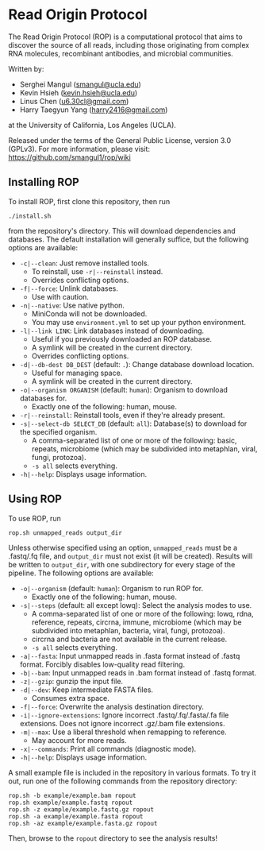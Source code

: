 # Read Origin Protocol

The Read Origin Protocol (ROP) is a computational protocol that aims to
discover the source of all reads, including those originating from complex RNA
molecules, recombinant antibodies, and microbial communities. 

Written by:

- Serghei Mangul (<smangul@ucla.edu>)
- Kevin Hsieh (<kevin.hsieh@ucla.edu>)
- Linus Chen (<u6.30cl@gmail.com>)
- Harry Taegyun Yang (<harry2416@gmail.com>)

at the University of California, Los Angeles (UCLA). 

Released under the terms of the General Public License, version 3.0 (GPLv3).
For more information, please visit: <https://github.com/smangul1/rop/wiki>

## Installing ROP

To install ROP, first clone this repository, then run

```
./install.sh
```

from the repository's directory. This will download dependencies and databases.
The default installation will generally suffice, but the following options are
available:

- `-c|--clean`: Just remove installed tools.
    - To reinstall, use `-r|--reinstall` instead.
    - Overrides conflicting options.
- `-f|--force`: Unlink databases.
    - Use with caution.
- `-n|--native`: Use native python.
    - MiniConda will not be downloaded.
    - You may use `environment.yml` to set up your python environment.
- `-l|--link LINK`: Link databases instead of downloading.
    - Useful if you previously downloaded an ROP database.
    - A symlink will be created in the current directory.
    - Overrides conflicting options.
- `-d|--db-dest DB_DEST` (default: `.`): Change database download location.
    - Useful for managing space.
    - A symlink will be created in the current directory.
- `-o|--organism ORGANISM` (default: `human`): Organism to download databases
  for.
    - Exactly one of the following: human, mouse.
- `-r|--reinstall`: Reinstall tools, even if they're already present.
- `-s|--select-db SELECT_DB` (default: `all`): Database(s) to download for the
  specified organism.
    - A comma-separated list of one or more of the following: basic, repeats,
      microbiome (which may be subdivided into metaphlan, viral, fungi,
      protozoa).
    - `-s all` selects everything.
- `-h|--help`: Displays usage information.

## Using ROP

To use ROP, run

```
rop.sh unmapped_reads output_dir
```

Unless otherwise specified using an option, `unmapped_reads`
must be a .fastq/.fq file, and `output_dir` must not exist (it will be created).
Results will be written to `output_dir`, with one subdirectory for every stage
of the pipeline. The following options are available:

- `-o|--organism` (default: `human`): Organism to run ROP for.
    - Exactly one of the following: human, mouse.
- `-s|--steps` (default: all except lowq): Select the analysis modes to use.
    - A comma-separated list of one or more of the following: lowq, rdna,
      reference, repeats, circrna, immune, microbiome (which may be subdivided
      into metaphlan, bacteria, viral, fungi, protozoa).
    - circrna and bacteria are not available in the current release.
    - `-s all` selects everything.
- `-a|--fasta`: Input unmapped reads in .fasta format instead of .fastq format.
  Forcibly disables low-quality read filtering.
- `-b|--bam`: Input unmapped reads in .bam format instead of .fastq format.
- `-z|--gzip`: gunzip the input file.
- `-d|--dev`: Keep intermediate FASTA files.
    - Consumes extra space.
- `-f|--force`: Overwrite the analysis destination directory.
- `-i|--ignore-extensions`: Ignore incorrect .fastq/.fq/.fasta/.fa file
  extensions. Does not ignore incorrect .gz/.bam file extensions.
- `-m|--max`: Use a liberal threshold when remapping to reference.
    - May account for more reads.
- `-x|--commands`: Print all commands (diagnostic mode).
- `-h|--help`: Displays usage information.

A small example file is included in the repository in various formats. To try it
out, run one of the following commands from the repository directory:

```
rop.sh -b example/example.bam ropout
rop.sh example/example.fastq ropout
rop.sh -z example/example.fastq.gz ropout
rop.sh -a example/example.fasta ropout
rop.sh -az example/example.fasta.gz ropout
```

Then, browse to the `ropout` directory to see the analysis results!
